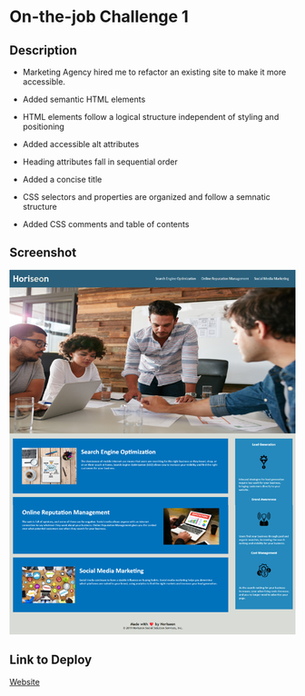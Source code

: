 # On-the-job Challenge 1

## Description
- Marketing Agency hired me to refactor an existing site to make it more accessible.
- Added semantic HTML elements
- HTML elements follow a logical structure independent of styling and positioning
- Added accessible alt attributes
- Heading attributes fall in sequential order
- Added a concise title

- CSS selectors and properties are organized and follow a semnatic structure
- Added CSS comments and table of contents

## Screenshot
![image of website](assets/images/01-demopage.png)

## Link to Deploy
[Website](https://akaydia.github.io/02-challenge/)
